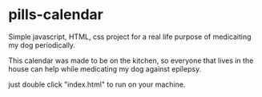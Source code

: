 # pills-calendar

Simple javascript, HTML, css project for a real life purpose of medicaiting my dog periodically. 

This calendar was made to be on the kitchen, so everyone that lives in the house can help while medicating my dog against epilepsy.

just double click "index.html" to run on your machine.
